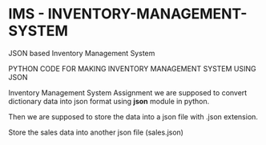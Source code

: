 # IMS - INVENTORY-MANAGEMENT-SYSTEM
JSON based Inventory Management System 

PYTHON CODE FOR MAKING INVENTORY MANAGEMENT SYSTEM USING JSON

Inventory Management System Assignment we are supposed to convert dictionary data into json format using **json** module in python.

Then we are supposed to store the data into a json file with .json extension.

Store the sales data into another json file (sales.json)


